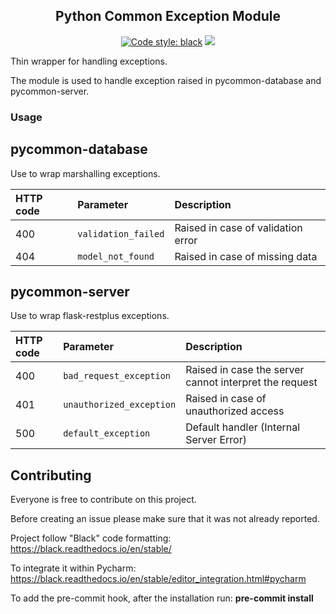 <h2 align="center">Python Common Exception Module</h2>

<p align="center">
<a href="https://github.com/ambv/black"><img alt="Code style: black" src="https://img.shields.io/badge/code%20style-black-000000.svg"></a>
<a href='https://pse.tools.digital.engie.com/drm-all.gem/job/team/view/Python%20modules/job/pycommon-error/job/master/'><img src='https://pse.tools.digital.engie.com/drm-all.gem/buildStatus/icon?job=team/pycommon-error/master'></a>
</p>

Thin wrapper for handling exceptions.

The module is used to handle exception raised in pycommon-database and pycommon-server.

### Usage ###

## pycommon-database ##

Use to wrap marshalling exceptions.

| HTTP code | Parameter           | Description                                    |
|:----------|:--------------------|:-----------------------------------------------|
| 400       | `validation_failed` | Raised in case of validation error |
| 404       | `model_not_found`   | Raised in case of missing data                 |


## pycommon-server ##

Use to wrap flask-restplus exceptions.

| HTTP code | Parameter                | Description                                            |
|:----------|:-------------------------|:-------------------------------------------------------|
| 400       | `bad_request_exception`  | Raised in case the server cannot interpret the request |
| 401       | `unauthorized_exception` | Raised in case of unauthorized access                  |
| 500       | `default_exception`      | Default handler (Internal Server Error)                |

Contributing
------------

Everyone is free to contribute on this project.

Before creating an issue please make sure that it was not already reported.

Project follow "Black" code formatting: https://black.readthedocs.io/en/stable/

To integrate it within Pycharm: https://black.readthedocs.io/en/stable/editor_integration.html#pycharm

To add the pre-commit hook, after the installation run: **pre-commit install**
